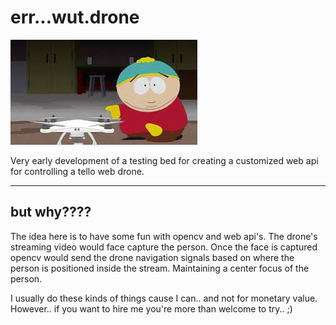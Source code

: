 # err...wut.drone

<img src="imgs/drone.jpeg" >

Very early development of a testing bed for creating a customized web api for controlling a tello web drone.

----

## but why????

The idea here is to have some fun with opencv and web api's. The drone's streaming video would face capture the person.
Once the face is captured opencv would send the drone navigation signals based on where the person is positioned
inside the stream. Maintaining a center focus of the person.

I usually do these kinds of things cause I can.. and not for monetary value. However.. if you want to hire me you're
more than welcome to try.. ;)

